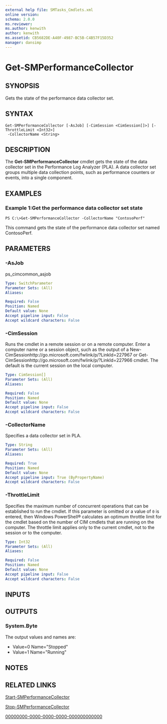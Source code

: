 ```yaml
---
external help file: SMTasks_Cmdlets.xml
online version: 
schema: 2.0.0
ms.reviewer:
ms.author: kenwith
author: kenwith
ms.assetid: CB5682DE-A40F-4987-BC5B-C4B57F15D352
manager: dansimp
---
```


# Get-SMPerformanceCollector

## SYNOPSIS
Gets the state of the performance data collector set.

## SYNTAX

```
Get-SMPerformanceCollector [-AsJob] [-CimSession <CimSession[]>] [-ThrottleLimit <Int32>]
 -CollectorName <String>
```

## DESCRIPTION
The **Get-SMPerformanceCollector** cmdlet gets the state of the data collector set in the Performance Log Analyzer (PLA).
A data collector set groups multiple data collection points, such as performance counters or events, into a single component.

## EXAMPLES

### Example 1:Get the performance data collector set state
```
PS C:\>Get-SMPerformanceCollector -CollectorName "ContosoPerf"
```

This command gets the state of the performance data collector set named ContosoPerf.

## PARAMETERS

### -AsJob
ps_cimcommon_asjob

```yaml
Type: SwitchParameter
Parameter Sets: (All)
Aliases: 

Required: False
Position: Named
Default value: None
Accept pipeline input: False
Accept wildcard characters: False
```

### -CimSession
Runs the cmdlet in a remote session or on a remote computer.
Enter a computer name or a session object, such as the output of a New-CimSessionhttp://go.microsoft.com/fwlink/p/?LinkId=227967 or Get-CimSessionhttp://go.microsoft.com/fwlink/p/?LinkId=227966 cmdlet.
The default is the current session on the local computer.

```yaml
Type: CimSession[]
Parameter Sets: (All)
Aliases: 

Required: False
Position: Named
Default value: None
Accept pipeline input: False
Accept wildcard characters: False
```

### -CollectorName
Specifies a data collector set in PLA.

```yaml
Type: String
Parameter Sets: (All)
Aliases: 

Required: True
Position: Named
Default value: None
Accept pipeline input: True (ByPropertyName)
Accept wildcard characters: False
```

### -ThrottleLimit
Specifies the maximum number of concurrent operations that can be established to run the cmdlet.
If this parameter is omitted or a value of `0` is entered, then Windows PowerShell® calculates an optimum throttle limit for the cmdlet based on the number of CIM cmdlets that are running on the computer.
The throttle limit applies only to the current cmdlet, not to the session or to the computer.

```yaml
Type: Int32
Parameter Sets: (All)
Aliases: 

Required: False
Position: Named
Default value: None
Accept pipeline input: False
Accept wildcard characters: False
```

## INPUTS

## OUTPUTS

### System.Byte
The output values and names are: 

- Value=0 Name="Stopped"
- Value=1 Name="Running"

## NOTES

## RELATED LINKS

[Start-SMPerformanceCollector](./Start-SMPerformanceCollector.md)

[Stop-SMPerformanceCollector](./Stop-SMPerformanceCollector.md)

[00000000-0000-0000-0000-000000000000](00000000-0000-0000-0000-000000000000)
